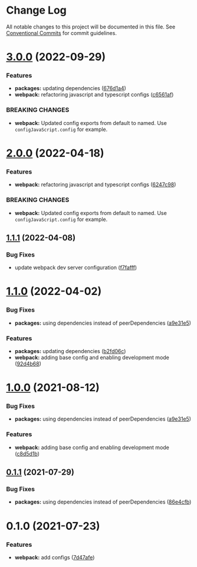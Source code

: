 # Change Log

All notable changes to this project will be documented in this file.
See [Conventional Commits](https://conventionalcommits.org) for commit guidelines.

# [3.0.0](https://github.com/nickstaroba/eterna-tooling/compare/@eterna/webpack-config-typescript@1.1.1...@eterna/webpack-config-typescript@3.0.0) (2022-09-29)


### Features

* **packages:** updating dependencies ([676d1a4](https://github.com/nickstaroba/eterna-tooling/commit/676d1a4784b71ea8356fac4403e97e368ebfbca0))
* **webpack:** refactoring javascript and typescript configs ([c6561af](https://github.com/nickstaroba/eterna-tooling/commit/c6561af285fb74c66daf110fa48ef46d7598c0ab))


### BREAKING CHANGES

* **webpack:** Updated config exports from default to named. Use
`configJavaScript.config` for example.





# [2.0.0](https://github.com/nickstaroba/eterna-tooling/compare/@eterna/webpack-config-typescript@1.1.1...@eterna/webpack-config-typescript@2.0.0) (2022-04-18)


### Features

* **webpack:** refactoring javascript and typescript configs ([6247c98](https://github.com/nickstaroba/eterna-tooling/commit/6247c9858c74dd08339be0d72fdd2d079fc2880d))


### BREAKING CHANGES

* **webpack:** Updated config exports from default to named. Use
`configJavaScript.config` for example.





## [1.1.1](https://github.com/nickstaroba/eterna-tooling/compare/@eterna/webpack-config-typescript@1.1.0...@eterna/webpack-config-typescript@1.1.1) (2022-04-08)


### Bug Fixes

* update webpack dev server configuration ([f7fafff](https://github.com/nickstaroba/eterna-tooling/commit/f7fafffb464ab935929c3e19ce8365002c76b1f8))





# [1.1.0](https://github.com/nickstaroba/eterna-tooling/compare/@eterna/webpack-config-typescript@0.1.0...@eterna/webpack-config-typescript@1.1.0) (2022-04-02)


### Bug Fixes

* **packages:** using dependencies instead of peerDependencies ([a9e31e5](https://github.com/nickstaroba/eterna-tooling/commit/a9e31e592006da90962183e9d380426f77ee7f4d))


### Features

* **packages:** updating dependencies ([b2fd06c](https://github.com/nickstaroba/eterna-tooling/commit/b2fd06cb02ba97a974b81f817de9a2dbfe74a741))
* **webpack:** adding base config and enabling development mode ([92d4b68](https://github.com/nickstaroba/eterna-tooling/commit/92d4b687598b1fc2fb93e5ece98766d47c462cc3))





# [1.0.0](https://github.com/nickstaroba/eterna-tooling/compare/@eterna/webpack-config-typescript@0.1.0...@eterna/webpack-config-typescript@1.0.0) (2021-08-12)


### Bug Fixes

* **packages:** using dependencies instead of peerDependencies ([a9e31e5](https://github.com/nickstaroba/eterna-tooling/commit/a9e31e592006da90962183e9d380426f77ee7f4d))


### Features

* **webpack:** adding base config and enabling development mode ([c8d5d1b](https://github.com/nickstaroba/eterna-tooling/commit/c8d5d1b323434c17f5e262c6239efb30bb6b1b55))





## [0.1.1](https://github.com/nickstaroba/eterna-tooling/compare/@eterna/webpack-config-typescript@0.1.0...@eterna/webpack-config-typescript@0.1.1) (2021-07-29)


### Bug Fixes

* **packages:** using dependencies instead of peerDependencies ([86e4cfb](https://github.com/nickstaroba/eterna-tooling/commit/86e4cfb992cab4bf969729c62bd36e7ab5274b4a))





# 0.1.0 (2021-07-23)


### Features

* **webpack:** add configs ([7d47afe](https://github.com/nickstaroba/eterna-tooling/commit/7d47afeadb12a68a444aa6a01023620ff1adb385))
